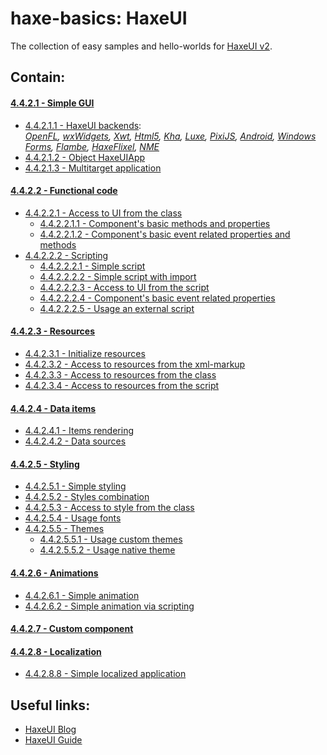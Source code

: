 haxe-basics: HaxeUI
=========================

The collection of easy samples and hello-worlds for [HaxeUI v2](https://github.com/haxeui).

## Contain:

#### [4.4.2.1 - Simple GUI](./4.4.2.1_SimpleGui)
* [4.4.2.1.1 - HaxeUI backends](./4.4.2.1_SimpleGui/4.4.2.1.1_HaxeuiBackends):<br/>
*[OpenFL](./4.4.2.1_SimpleGui/4.4.2.1.1_HaxeuiBackends/4.4.2.1.1.1_haxeui-openfl#contain),
[wxWidgets](./4.4.2.1_SimpleGui/4.4.2.1.1_HaxeuiBackends/4.4.2.1.1.2_haxeui-hxwidgets#contain), 
[Xwt](./4.4.2.1_SimpleGui/4.4.2.1.1_HaxeuiBackends/4.4.2.1.1.3_haxeui-xwt#contain), 
[Html5](./4.4.2.1_SimpleGui/4.4.2.1.1_HaxeuiBackends/4.4.2.1.1.4_haxeui-html5#contain), 
[Kha](./4.4.2.1_SimpleGui/4.4.2.1.1_HaxeuiBackends/4.4.2.1.1.5_haxeui-kha#contain), 
[Luxe](./4.4.2.1_SimpleGui/4.4.2.1.1_HaxeuiBackends/4.4.2.1.1.6_haxeui-luxe#contain), 
[PixiJS](./4.4.2.1_SimpleGui/4.4.2.1.1_HaxeuiBackends/4.4.2.1.1.7_haxeui-pixijs#contain), 
[Android](./4.4.2.1_SimpleGui/4.4.2.1.1_HaxeuiBackends/4.4.2.1.1.8_haxeui-android#contain), 
[Windows Forms](./4.4.2.1_SimpleGui/4.4.2.1.1_HaxeuiBackends/4.4.2.1.1.9_haxeui-winforms#contain), 
[Flambe](./4.4.2.1_SimpleGui/4.4.2.1.1_HaxeuiBackends/4.4.2.1.1.10_haxeui-flambe#contain), 
[HaxeFlixel](./4.4.2.1_SimpleGui/4.4.2.1.1_HaxeuiBackends/4.4.2.1.1.11_haxeui-flixel#contain), 
[NME](./4.4.2.1_SimpleGui/4.4.2.1.1_HaxeuiBackends/4.4.2.1.1.12_haxeui-nme#contain)*
* [4.4.2.1.2 - Object HaxeUIApp](./4.4.2.1_SimpleGui/4.4.2.1.2_HaxeUIApp)
* [4.4.2.1.3 - Multitarget application](./4.4.2.1_SimpleGui/4.4.2.1.3_MultitargetApp)

#### [4.4.2.2 - Functional code](./4.4.2.2_FunctionalCode)
* [4.4.2.2.1 - Access to UI from the class](./4.4.2.2_FunctionalCode/4.4.2.2.1_UIAccessFromClass)
  * [4.4.2.2.1.1 - Component's basic methods and properties](./4.4.2.2_FunctionalCode/4.4.2.2.1_UIAccessFromClass/4.4.2.2.1.1_BasicMethods)
  * [4.4.2.2.1.2 - Component's basic event related properties and methods](./4.4.2.2_FunctionalCode/4.4.2.2.1_UIAccessFromClass/4.4.2.2.1.2_EventRelatedPropsAndMethods)
* [4.4.2.2.2 - Scripting](./4.4.2.2_FunctionalCode/4.4.2.2.2_Scripting)
  * [4.4.2.2.2.1 - Simple script](./4.4.2.2_FunctionalCode/4.4.2.2.2_Scripting/4.4.2.2.2.1_SimpleScript)
  * [4.4.2.2.2.2 - Simple script with import](./4.4.2.2_FunctionalCode/4.4.2.2.2_Scripting/4.4.2.2.2.2_SimpleScriptWithImport)
  * [4.4.2.2.2.3 - Access to UI from the script](./4.4.2.2_FunctionalCode/4.4.2.2.2_Scripting/4.4.2.2.2.3_UIAccessFromScript)
  * [4.4.2.2.2.4 - Component's basic event related properties](./4.4.2.2_FunctionalCode/4.4.2.2.2_Scripting/4.4.2.2.2.4_EventRelatedProps)
  * [4.4.2.2.2.5 - Usage an external script](./4.4.2.2_FunctionalCode/4.4.2.2.2_Scripting/4.4.2.2.2.5_ExternalScript)

#### [4.4.2.3 - Resources](./4.4.2.3_Resources)
* [4.4.2.3.1 - Initialize resources](./4.4.2.3_Resources/4.4.2.3.1_InitResources)
* [4.4.2.3.2 - Access to resources from the xml-markup](./4.4.2.3_Resources/4.4.2.3.2_ResAccessFromXmlMarkup)
* [4.4.2.3.3 - Access to resources from the class](./4.4.2.3_Resources/4.4.2.3.3_ResAccessFromClass)
* [4.4.2.3.4 - Access to resources from the script](./4.4.2.3_Resources/4.4.2.3.4_ResAccessFromScripting)

#### [4.4.2.4 - Data items](./4.4.2.4_DataItems)
* [4.4.2.4.1 - Items rendering](./4.4.2.4_DataItems/4.4.2.4.1_ItemsRendering)
* [4.4.2.4.2 - Data sources](./4.4.2.4_DataItems/4.4.2.4.2_DataSources)

#### [4.4.2.5 - Styling](./4.4.2.5_Styling)
* [4.4.2.5.1 - Simple styling](./4.4.2.5_Styling/4.4.2.5.1_SimpleStyling)
* [4.4.2.5.2 - Styles combination](./4.4.2.5_Styling/4.4.2.5.2_StylesCombination)
* [4.4.2.5.3 - Access to style from the class](./4.4.2.5_Styling/4.4.2.5.3_AccessToStyleFromClass)
* [4.4.2.5.4 - Usage fonts](./4.4.2.5_Styling/4.4.2.5.4_Fonts)
* [4.4.2.5.5 - Themes](./4.4.2.5_Styling/4.4.2.5.5_UsageThemes)
  * [4.4.2.5.5.1 - Usage custom themes](./4.4.2.5_Styling/4.4.2.5.5_UsageThemes/4.4.2.5.5.1_UsageCustomThemes)
  * [4.4.2.5.5.2 - Usage native theme](./4.4.2.5_Styling/4.4.2.5.5_UsageThemes/4.4.2.5.5.2_NativeTheme)

#### [4.4.2.6 - Animations](./4.4.2.6_Animations)
* [4.4.2.6.1 - Simple animation](./4.4.2.6_Animations/4.4.2.6.1_SimpleAnimation1)
* [4.4.2.6.2 - Simple animation via scripting](./4.4.2.6_Animations/4.4.2.6.2_SimpleAnimation2)

#### [4.4.2.7 - Custom component](./4.4.2.7_CustomComponent)

#### [4.4.2.8 - Localization](./4.4.2.8_Localization)
* [4.4.2.8.8 - Simple localized application](./4.4.2.8_Localization/4.4.2.8.1_SimpleLocalizedApp)

## Useful links:

* [HaxeUI Blog](http://haxeui.org/blog/)
* [HaxeUI Guide](https://github.com/haxeui/haxeui-guides/blob/master/modules.md)
